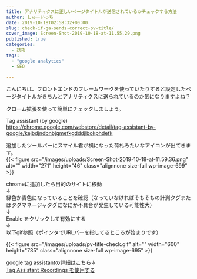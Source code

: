 ```yaml
---
title: アナリティクスに正しいページタイトルが送信されているかチェックする方法
author: しゅーいっち
date: 2019-10-18T02:58:32+00:00
slug: check-if-ga-sends-correct-pv-title/
cover_image: Screen-Shot-2019-10-18-at-11.55.29.png
published: true
categories:
  - 技術
tags:
  - "google analytics"
  - SEO

---
```

こんにちは、フロントエンドのフレームワークを使っていたりすると設定したページタイトルがきちんとアナリティクスに送られているのか気になりますよね？

クローム拡張を使って簡単にチェックしましょう。

Tag assistant (by google)  
<https://chrome.google.com/webstore/detail/tag-assistant-by-google/kejbdjndbnbjgmefkgdddjlbokphdefk>

追加したツールバーにスマイル君が横になった荷札みたいなアイコンが出てきます。  
{{< figure src="/images/uploads/Screen-Shot-2019-10-18-at-11.59.36.png" alt="" width="271" height="46" class="alignnone size-full wp-image-699" >}}

chromeに追加したら目的のサイトに移動  
↓  
緑色か青色になっていることを確認（なっていなければそもそもの計測タグまたはタグマネージャタグになにか不具合が発生している可能性大）  
↓  
Enable をクリックして有効にする  
↓  
以下gif参照（ポインタでURLバーを指してるところが始まりです）

{{< figure src="/images/uploads/pv-title-check.gif" alt="" width="600" height="735" class="alignnone size-full wp-image-695" >}} 

google tag assistantの詳細はこちら↓  
[Tag Assistant Recordings を使用する](https://support.google.com/analytics/answer/6277313)